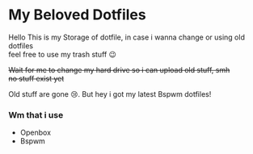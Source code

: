 # My Beloved Dotfiles
Hello This is my Storage of dotfile, in case i wanna change or using old dotfiles</br>
feel free to use my trash stuff :wink:

~~Wait for me to change my hard drive so i can upload old stuff, smh~~</br>
~~no stuff exist yet~~

Old stuff are gone :cry:. But hey i got my latest Bspwm dotfiles!

<!-- currentstuff -->
### Wm that i use
- Openbox
- Bspwm

